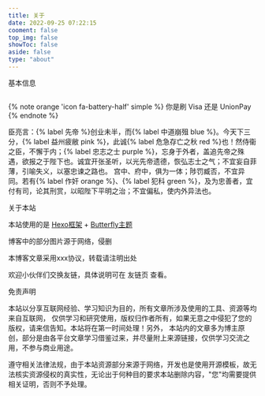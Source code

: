 ```yaml
---
title: 关于
date: 2022-09-25 07:22:15
cooment: false
top_img: false
showToc: false
aside: false
type: "about"
---
```












基本信息

```yml
```





{% note orange 'icon fa-battery-half' simple %}
你是刷 Visa 还是 UnionPay
{% endnote %}





臣亮言：{% label 先帝 %}创业未半，而{% label 中道崩殂 blue %}。今天下三分，{% label 益州疲敝 pink %}，此诚{% label 危急存亡之秋 red %}也！然侍衞之臣，不懈于内；{% label 忠志之士 purple %}，忘身于外者，盖追先帝之殊遇，欲报之于陛下也。诚宜开张圣听，以光先帝遗德，恢弘志士之气；不宜妄自菲薄，引喻失义，以塞忠谏之路也。
宫中、府中，俱为一体；陟罚臧否，不宜异同。若有{% label 作奸 orange %}、{% label 犯科 green %}，及为忠善者，宜付有司，论其刑赏，以昭陛下平明之治；不宜偏私，使内外异法也。





关于本站

本站使用的是 [Hexo框架](https://hexo.io/zh-cn/) + [Butterfly主题](https://github.com/jerryc127/hexo-theme-butterfly)

博客中的部分图片源于网络，侵删

本博客文章采用xxx协议，转载请注明出处

欢迎小伙伴们交换友链，具体说明可在 友链页 查看。



免责声明

本站以分享互联网经验、学习知识为目的，所有文章所涉及使用的工具、资源等均来自互联网， 仅供学习和研究使用，版权归作者所有，如果无意之中侵犯了您的版权，请来信告知。本站将在第一时间处理！另外， 本站内的文章多为博主原创，部分是由各平台文章学习借鉴过来，并尽量附上来源链接，仅供学习交流之用，不参与商业用途。

遵守相关法律法规，由于本站资源部分来源于网络，开发也是使用开源模板，故无法核实资源侵权的真实性，无论出于何种目的要求本站删除内容，"您"均需要提供相关证明，否则不予处理。
